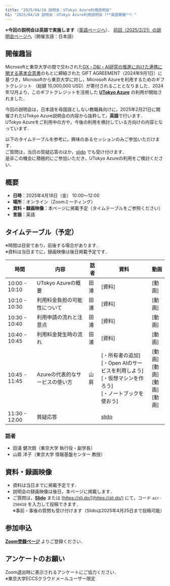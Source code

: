 ```yaml
---
title: "2025/04/18 説明会：UTokyo Azure利用説明会"
h1: "2025/04/18 説明会：UTokyo Azure利用説明会（**英語開催**）"
---
```


※**今回の説明会は英語で実施します**（[英語ページへ](/en/events/2025-04-18/)）．
[前回（2025/2/21）の説明会ページへ](/events/2025-02-21/)（開催言語：日本語）

## 開催趣旨

Microsoftと東京大学の間で交わされた[GX・D&I・AI研究の推進に向けた連携に関する基本合意書](https://www.u-tokyo.ac.jp/focus/ja/articles/z1701_00012.html)のもとに締結された GIFT AGREEMENT（2024年9月1日）に基づき，Microsoftから東京大学に対し，Microsoft Azureを利用するためのギフトクレジット （総額 10,000,000 USD）が寄付されることとなりました．2024年12月より，このギフトクレジットを活用した [**UTokyo Azure**](/research_computing/utokyo_azure/) の利用が開始されました．

今回の説明会は，日本語を母国語としない教職員向けに，2025年2月21日に開催されたUTokyo Azure説明会の内容から抜粋して，**英語**で行います．  
UTokyo Azureをご利用中の方や，今後の利用を検討している方向けの内容となっています．

以下のタイムテーブルを参考に，興味のあるセッションのみご参加いただけます．  
ご質問は，当日の質疑応答のほか，[slido](https://app.sli.do/event/4wZSDZmLxCteBuC5p8T3Jz) でも受け付けます．  
是非この機会に積極的にご参加いただき，UTokyo Azureの利用をご検討ください．

## 概要
- **日時**：2025年4月18日（金） 10:00〜12:00  
- **場所**：オンライン（Zoomミーティング）  
- **資料・録画映像**：本ページに掲載予定（タイムテーブルをご参照ください）  
- **言語**：英語

## タイムテーブル（予定）
※時間は目安であり，前後する場合があります．  
※資料は当日までに，録画映像は後日掲載予定です．

| 時間 | 内容 | 話者 | 資料 | 動画 |
|------|------|------|------|------|
| 10:00 - 10:10 | UTokyo Azureの概要 | 田浦 | [資料] | [動画] |
| 10:10 - 10:30 | 利用料金負担の可能性について | 田浦 | [資料] | [動画] |
| 10:30 - 10:40 | 利用申請の流れと注意点 | 田浦 | [資料] | [動画] |
| 10:40 - 10:45 | 利用料金発生時の流れ | 田浦 | [資料] | [動画] |
| 10:45 - 11:45 | Azureの代表的なサービスの使い方 | 山肩 | [・所有者の追加]<br>[・Open AIのサービスを利用しよう]<br>[・仮想マシンを作ろう]<br>[・ノートブックを使おう] | [動画]<br>[動画]<br>[動画]<br>[動画] |
| 11:30 - 12:00 | 質疑応答 |  | [slido](https://app.sli.do/event/4wZSDZmLxCteBuC5p8T3Jz) |  |

### 話者
- 田浦 健次朗（東京大学 執行役・副学長）  
- 山肩 洋子（東京大学 情報基盤センター 教授）

## 資料・録画映像

- 資料は当日までに掲載予定です．  
- 説明会の録画映像は後日，本ページに掲載します．  
- ご質問は，[**Slido**](https://app.sli.do/event/4wZSDZmLxCteBuC5p8T3Jz) または [https://sli.do/](https://sli.do/) にて，コード `azr-250418` を入力して投稿できます．  
  ※事前・事後の質問も受け付けます（Slidoは2025年4月25日まで投稿可能）

## 参加申込

[**Zoom登録ページ**](https://u-tokyo-ac-jp.zoom.us/meeting/register/02NEbc1gS8-NOkQM36Ohkw) よりご登録ください．

## アンケートのお願い

Zoom退出時に表示されるアンケートにご協力ください．  
※東京大学ECCSクラウドメールユーザー限定
